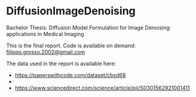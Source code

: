 # DiffusionImageDenoising
Bachelor Thesis: Diffusion Model Formulation for Image Denoising: applications in Medical Imaging 

This is the final report. Code is available on demand: filippo.grosso.2002@gmail.com


The data used in the report is available here: 

- https://paperswithcode.com/dataset/cbsd68
- 
- https://www.sciencedirect.com/science/article/pii/S0301562921001411

